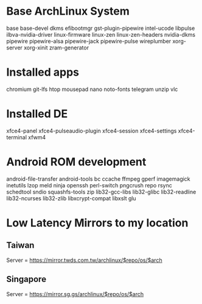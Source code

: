 # Base ArchLinux System
base
base-devel
dkms
efibootmgr
gst-plugin-pipewire
intel-ucode
libpulse
ilbva-nvidia-driver
linux-firmware
linux-zen
linux-zen-headers
nvidia-dkms
pipewire
pipewire-alsa
pipewire-jack
pipewire-pulse
wireplumber
xorg-server
xorg-xinit
zram-generator

# Installed apps
chromium
git-lfs
htop
mousepad
nano
noto-fonts
telegram
unzip
vlc

# Installed DE
xfce4-panel
xfce4-pulseaudio-plugin
xfce4-session
xfce4-settings
xfce4-terminal
xfwm4

# Android ROM development
android-file-transfer
android-tools
bc
ccache
ffmpeg
gperf
imagemagick
inetutils
lzop
meld
ninja
openssh
perl-switch
pngcrush
repo
rsync
schedtool
sndio
squashfs-tools
zip
lib32-gcc-libs
lib32-glibc
lib32-readline
lib32-ncurses
lib32-zlib
libxcrypt-compat
libxslt
glu

# Low Latency Mirrors to my location
## Taiwan
Server = https://mirror.twds.com.tw/archlinux/$repo/os/$arch

## Singapore
Server = https://mirror.sg.gs/archlinux/$repo/os/$arch

